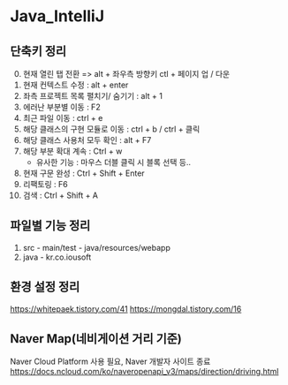 # Java_IntelliJ
## 단축키 정리
0. 현재 열린 탭 전환  =>  alt + 좌우측 방향키    ctl + 페이지 업 / 다운
1. 현재 컨텍스트 수정 : alt + enter
2. 좌측 프로젝트 목록 펼치기/ 숨기기 : alt + 1
3. 에러난 부분별 이동 : F2
4. 최근 파일 이동 : ctrl + e
5. 해당 클래스의 구현 모듈로 이동 : ctrl + b / ctrl + 클릭
6. 해당 클래스 사용처 모두 확인 : alt + F7
7. 해당 부분 확대 계속 : Ctrl + w
	- 유사한 기능 : 마우스 더블 클릭 시 블록 선택 등..
8. 현재 구문 완성 : Ctrl + Shift + Enter
9. 리팩토링 : F6
10. 검색 : Ctrl + Shift + A

## 파일별 기능 정리
1. src - main/test - java/resources/webapp
2. java - kr.co.iousoft

## 환경 설정 정리
https://whitepaek.tistory.com/41
https://mongdal.tistory.com/16

## Naver Map(네비게이션 거리 기준)
Naver Cloud Platform 사용 필요, Naver 개발자 사이트 종료 <br>
https://docs.ncloud.com/ko/naveropenapi_v3/maps/direction/driving.html <br>
